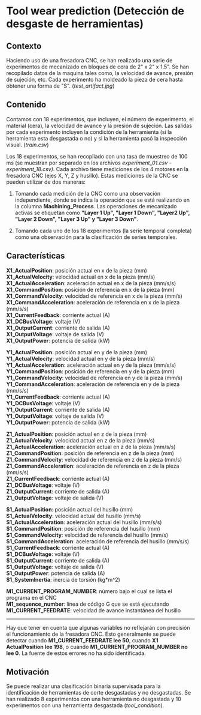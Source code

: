 # Tool wear prediction (Detección de desgaste de herramientas)

## Contexto
Haciendo uso de una fresadora CNC, se han realizado una serie de experimentos de mecanizado en bloques de cera de 2" x 2" x 1.5". Se han recopilado datos de la maquina tales como, la velocidad de avance, presión de sujeción, etc. Cada experimento ha moldeado la pieza de cera hasta obtener una forma de "S". (*test_artifact.jpg*)

## Contenido
Contamos con 18 experimentos, que incluyen, el número de experimento, el material (cera), la velocidad de avance y la presión de sujeción. Las salidas por cada experimento incluyen la condición de la herramienta (si la herramienta esta desgastada o no) y si la herramienta pasó la inspección visual. (*train.csv*)

Los 18 experimentos, se han recopilado con una tasa de muestreo de 100 ms (se muestran por separado en los archivos *experiment_01.csv - experiment_18.csv)*. Cada archivo tiene mediciones de los 4 motores en la fresadora CNC (ejes X, Y, Z y husillo). Estas mediciones de la CNC se pueden utilizar de dos maneras:

1. Tomando cada medición de la CNC como una observación independiente, donde se indica la operación que se está realizando en la columna **Machining_Process**. Las operaciones de mecanizado activas se etiquetan como **"Layer 1 Up", "Layer 1 Down", "Layer2 Up", "Layer 2 Down", "Layer 3 Up" y "Layer 3 Down"**.

2. Tomando cada uno de los 18 experimentos (la serie temporal completa) como una observación para la clasificación de series temporales.

## Características
**X1_ActualPosition**: posición actual en x de la pieza (mm)<br />
**X1_ActualVelocity**: velocidad actual en x de la pieza (mm/s)<br />
**X1_ActualAcceleration**: aceleración actual en x de la pieza (mm/s/s)<br />
**X1_CommandPosition**: posición de referencia en x de la pieza (mm)<br />
**X1_CommandVelocity**: velocidad de referencia en x de la pieza (mm/s)<br />
**X1_CommandAcceleration**: aceleración de referencia en x de la pieza (mm/s/s)<br />
**X1_CurrentFeedback**: corriente actual (A)<br />
**X1_DCBusVoltage**: voltaje (V)<br />
**X1_OutputCurrent**: corriente de salida (A)<br />
**X1_OutputVoltage**: voltaje de salida (V)<br />
**X1_OutputPower**: potencia de salida (kW)<br />

**Y1_ActualPosition**: posición actual en y de la pieza (mm)<br />
**Y1_ActualVelocity**: velocidad actual en y de la pieza (mm/s)<br />
**Y1_ActualAcceleration**: aceleración actual en y de la pieza (mm/s/s)<br />
**Y1_CommandPosition**: posición de referencia en y de la pieza (mm)<br />
**Y1_CommandVelocity**: velocidad de referencia en y de la pieza (mm/s)<br />
**Y1_CommandAcceleration**: aceleración de referencia en y de la pieza (mm/s/s)<br />
**Y1_CurrentFeedback**: corriente actual (A)<br />
**Y1_DCBusVoltage**: voltaje (V)<br />
**Y1_OutputCurrent**: corriente de salida (A)<br />
**Y1_OutputVoltage**: voltaje de salida (V)<br />
**Y1_OutputPower**: potencia de salida (kW)<br />

**Z1_ActualPosition**: posición actual en z de la pieza (mm)<br />
**Z1_ActualVelocity**: velocidad actual en z de la pieza (mm/s)<br />
**Z1_ActualAcceleration**: aceleración actual en z de la pieza (mm/s/s)<br />
**Z1_CommandPosition**: posición de referencia en z de la pieza (mm)<br />
**Z1_CommandVelocity**: velocidad de referencia en z de la pieza (mm/s)<br />
**Z1_CommandAcceleration**: aceleración de referencia en z de la pieza (mm/s/s)<br />
**Z1_CurrentFeedback**: corriente actual (A)<br />
**Z1_DCBusVoltage**: voltaje (V)<br />
**Z1_OutputCurrent**: corriente de salida (A)<br />
**Z1_OutputVoltage**: voltaje de salida (V)<br />

**S1_ActualPosition**: posición actual del husillo (mm)<br />
**S1_ActualVelocity**: velocidad actual del husillo (mm/s)<br />
**S1_ActualAcceleration**: aceleración actual del husillo (mm/s/s)<br />
**S1_CommandPosition**: posición de referencia del husillo (mm)<br />
**S1_CommandVelocity**: velocidad de referencia del husillo (mm/s)<br />
**S1_CommandAcceleration**: aceleración de referencia del husillo (mm/s/s)<br />
**S1_CurrentFeedback**: corriente actual (A)<br />
**S1_DCBusVoltage**: voltaje (V)<br />
**S1_OutputCurrent**: corriente de salida (A)<br />
**S1_OutputVoltage**: voltaje de salida (V)<br />
**S1_OutputPower**: potencia de salida (A)<br />
**S1_SystemInertia**: inercia de torsión (kg*m^2)<br />

**M1_CURRENT_PROGRAM_NUMBER**: número bajo el cual se lista el programa en el CNC<br />
**M1_sequence_number**: línea de código G que se está ejecutando<br />
**M1_CURRENT_FEEDRATE**: velocidad de avance instantánea del husillo<br />

---

Hay que tener en cuenta que algunas variables no reflejarán con precisión el funcionamiento de la fresadora CNC. Esto generalmente se puede detectar cuando **M1_CURRENT_FEEDRATE lee 50**, cuando **X1 ActualPosition lee 198**, o cuando **M1_CURRENT_PROGRAM_NUMBER no lee 0**. La fuente de estos errores no ha sido identificada.

## Motivación
Se puede realizar una clasificación binaria supervisada para la identificación de herramientas de corte desgastadas y no desgastadas. Se han realizado 8 experimentos con una herramienta no desgastada y 10 experimentos con una herramienta desgastada (*tool_condition*).
